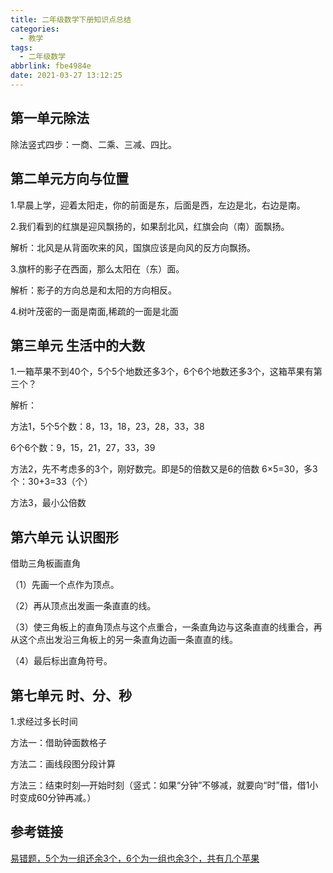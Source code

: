 ```yaml
---
title: 二年级数学下册知识点总结
categories:
  - 教学
tags:
  - 二年级数学
abbrlink: fbe4984e
date: 2021-03-27 13:12:25
---
```


## 第一单元除法

除法竖式四步：一商、二乘、三减、四比。

## 第二单元方向与位置

1.早晨上学，迎着太阳走，你的前面是东，后面是西，左边是北，右边是南。

2.我们看到的红旗是迎风飘扬的，如果刮北风，红旗会向（南）面飘扬。

解析：北风是从背面吹来的风，国旗应该是向风的反方向飘扬。

3.旗杆的影子在西面，那么太阳在（东）面。

解析：影子的方向总是和太阳的方向相反。

4.树叶茂密的一面是南面,稀疏的一面是北面

## 第三单元 生活中的大数

1.一箱苹果不到40个，5个5个地数还多3个，6个6个地数还多3个，这箱苹果有第三个？

解析：

方法1，5个5个数：8，13，18，23，28，33，38

 6个6个数：9，15，21，27，33，39

方法2，先不考虑多的3个，刚好数完。即是5的倍数又是6的倍数 6×5=30，多3个：30+3=33（个）

方法3，最小公倍数

## 第六单元 认识图形

借助三角板画直角

（1）先画一个点作为顶点。

（2）再从顶点出发画一条直直的线。

（3）使三角板上的直角顶点与这个点重合，一条直角边与这条直直的线重合，再从这个点出发沿三角板上的另一条直角边画一条直直的线。

（4）最后标出直角符号。

## 第七单元 时、分、秒

1.求经过多长时间

方法一：借助钟面数格子

方法二：画线段图分段计算

方法三：结束时刻—开始时刻（竖式：如果“分钟”不够减，就要向“时”借，借1小时变成60分钟再减。）

## 参考链接

[易错题，5个为一组还余3个，6个为一组也余3个，共有几个苹果](https://www.bilibili.com/video/av242932934/)





